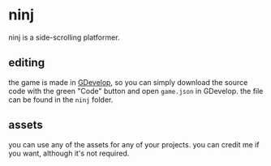 # ninj
ninj is a side-scrolling platformer.

## editing
the game is made in [GDevelop](https://github.com/4ian/GDevelop), so you can simply download the source code with the green "Code" button and open `game.json` in GDevelop. the file can be found in the `ninj` folder.
## assets
you can use any of the assets for any of your projects. you can credit me if you want, although it's not required.
